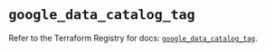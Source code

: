 # `google_data_catalog_tag`

Refer to the Terraform Registry for docs: [`google_data_catalog_tag`](https://registry.terraform.io/providers/hashicorp/google/5.28.0/docs/resources/data_catalog_tag).
